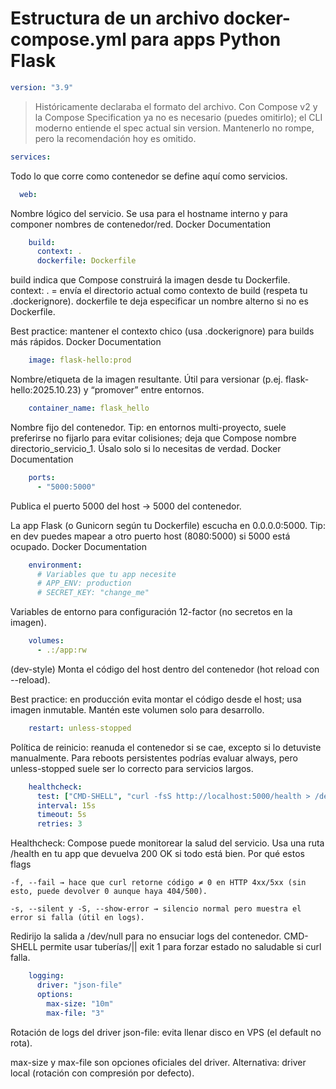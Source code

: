 # Estructura de un archivo docker-compose.yml para apps Python Flask
```yaml
version: "3.9"
```
> Históricamente declaraba el formato del archivo. Con Compose v2 y la Compose Specification ya no es necesario (puedes omitirlo); el CLI moderno entiende el spec actual sin version. Mantenerlo no rompe, pero la recomendación hoy es omitido. 


```yaml
services:
```
Todo lo que corre como contenedor se define aquí como servicios. 


```yaml
  web:
```
Nombre lógico del servicio. Se usa para el hostname interno y para componer nombres de contenedor/red. 
Docker Documentation

```yaml
    build:
      context: .
      dockerfile: Dockerfile
```
build indica que Compose construirá la imagen desde tu Dockerfile.
context: . = envía el directorio actual como contexto de build (respeta tu .dockerignore).
dockerfile te deja especificar un nombre alterno si no es Dockerfile.

Best practice: mantener el contexto chico (usa .dockerignore) para builds más rápidos. 
Docker Documentation

```yaml
    image: flask-hello:prod
```
Nombre/etiqueta de la imagen resultante. Útil para versionar (p.ej. flask-hello:2025.10.23) y “promover” entre entornos. 

```yaml
    container_name: flask_hello
```
Nombre fijo del contenedor. Tip: en entornos multi-proyecto, suele preferirse no fijarlo para evitar colisiones; deja que Compose nombre directorio_servicio_1. Úsalo solo si lo necesitas de verdad. 
Docker Documentation

```yaml
    ports:
      - "5000:5000"
```
Publica el puerto 5000 del host → 5000 del contenedor.

La app Flask (o Gunicorn según tu Dockerfile) escucha en 0.0.0.0:5000.
Tip: en dev puedes mapear a otro puerto host (8080:5000) si 5000 está ocupado. 
Docker Documentation

```yaml
    environment:
      # Variables que tu app necesite
      # APP_ENV: production
      # SECRET_KEY: "change_me"
```
Variables de entorno para configuración 12-factor (no secretos en la imagen).

```yaml
    volumes:
      - .:/app:rw
```
(dev-style) Monta el código del host dentro del contenedor (hot reload con --reload).

Best practice: en producción evita montar el código desde el host; usa imagen inmutable. Mantén este volumen solo para desarrollo. 


```yaml
    restart: unless-stopped
```
Política de reinicio: reanuda el contenedor si se cae, excepto si lo detuviste manualmente. Para reboots persistentes podrías evaluar always, pero unless-stopped suele ser lo correcto para servicios largos. 

```yaml
    healthcheck:
      test: ["CMD-SHELL", "curl -fsS http://localhost:5000/health > /dev/null || exit 1"]
      interval: 15s
      timeout: 5s
      retries: 3
```
Healthcheck: Compose puede monitorear la salud del servicio. Usa una ruta /health en tu app que devuelva 200 OK si todo está bien.
Por qué estos flags

```
-f, --fail → hace que curl retorne código ≠ 0 en HTTP 4xx/5xx (sin esto, puede devolver 0 aunque haya 404/500).

-s, --silent y -S, --show-error → silencio normal pero muestra el error si falla (útil en logs).
```

Redirijo la salida a /dev/null para no ensuciar logs del contenedor.
CMD-SHELL permite usar tuberías/|| exit 1 para forzar estado no saludable si curl falla.

```yaml
    logging:
      driver: "json-file"
      options:
        max-size: "10m"
        max-file: "3"
```
Rotación de logs del driver json-file: evita llenar disco en VPS (el default no rota).

max-size y max-file son opciones oficiales del driver. Alternativa: driver local (rotación con compresión por defecto). 
